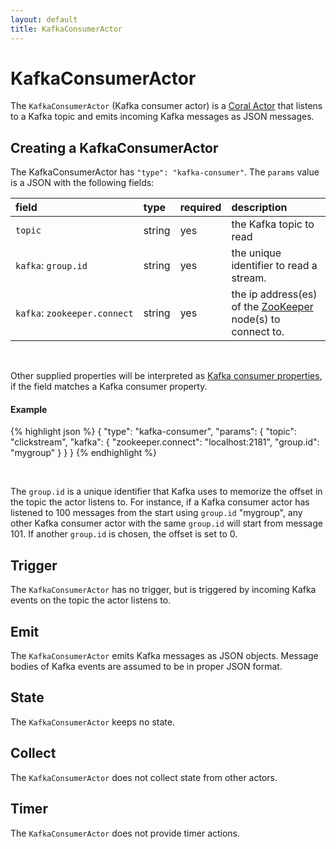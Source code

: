 ```yaml
---
layout: default
title: KafkaConsumerActor
---
```

<!--
   Licensed to the Apache Software Foundation (ASF) under one or more
   contributor license agreements.  See the NOTICE file distributed with
   this work for additional information regarding copyright ownership.
   The ASF licenses this file to You under the Apache License, Version 2.0
   (the "License"); you may not use this file except in compliance with
   the License.  You may obtain a copy of the License at

       http://www.apache.org/licenses/LICENSE-2.0

   Unless required by applicable law or agreed to in writing, software
   distributed under the License is distributed on an "AS IS" BASIS,
   WITHOUT WARRANTIES OR CONDITIONS OF ANY KIND, either express or implied.
   See the License for the specific language governing permissions and
   limitations under the License.
-->

# KafkaConsumerActor
The `KafkaConsumerActor` (Kafka consumer actor) is a [Coral Actor](/coral/docs/Overview-Actors.html) that listens to a Kafka topic and emits incoming Kafka messages as JSON messages.

## Creating a KafkaConsumerActor
The KafkaConsumerActor has `"type": "kafka-consumer"`. The `params` value is a JSON with the following fields:

field  | type | required | description
:----- | :---- | :--- | :------------
`topic` | string | yes| the Kafka topic to read
`kafka`:&nbsp;`group.id` | string | yes| the unique identifier to read a stream.
`kafka`:&nbsp;`zookeeper.connect` | string | yes| the ip address(es) of the [ZooKeeper](https://zookeeper.apache.org/) node(s) to connect to.

<br>

Other supplied properties will be interpreted as [Kafka consumer properties](https://kafka.apache.org/documentation.html#consumerconfigs), if the field matches a Kafka consumer property.

#### Example

{% highlight json %}
{
  "type": "kafka-consumer",
  "params": {
    "topic": "clickstream",
    "kafka": {
      "zookeeper.connect": "localhost:2181",
      "group.id": "mygroup"
    }
  }
}
{% endhighlight %}

<br>

The `group.id` is a unique identifier that Kafka uses to memorize the offset in the topic the actor listens to. For instance, if a Kafka consumer actor has listened to 100 messages from the start using `group.id` "mygroup", any other Kafka consumer actor with the same `group.id` will start from message 101. If another `group.id` is chosen, the offset is set to 0.

## Trigger
The `KafkaConsumerActor` has no trigger, but is triggered by incoming Kafka events on the topic the actor listens to.

## Emit
The `KafkaConsumerActor` emits Kafka messages as JSON objects. Message bodies of Kafka events are assumed to be in proper JSON format.

## State
The `KafkaConsumerActor` keeps no state.

## Collect
The `KafkaConsumerActor` does not collect state from other actors.

## Timer
The `KafkaConsumerActor` does not provide timer actions.